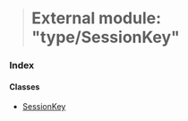 > # External module: "type/SessionKey"

### Index

#### Classes

* [SessionKey](../classes/_type_sessionkey_.sessionkey.md)